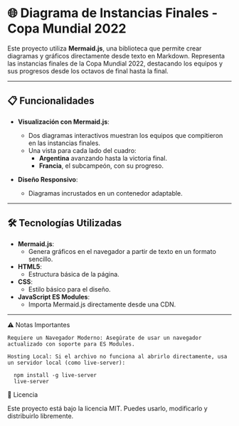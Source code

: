 # 🌐 Diagrama de Instancias Finales - Copa Mundial 2022

Este proyecto utiliza **Mermaid.js**, una biblioteca que permite crear diagramas y gráficos directamente desde texto en Markdown. Representa las instancias finales de la Copa Mundial 2022, destacando los equipos y sus progresos desde los octavos de final hasta la final.

---

## 📋 Funcionalidades

- **Visualización con Mermaid.js**:
  - Dos diagramas interactivos muestran los equipos que compitieron en las instancias finales.
  - Una vista para cada lado del cuadro: 
    - **Argentina** avanzando hasta la victoria final.
    - **Francia**, el subcampeón, con su progreso.

- **Diseño Responsivo**:
  - Diagramas incrustados en un contenedor adaptable.

---

## 🛠️ Tecnologías Utilizadas

- **Mermaid.js**:
  - Genera gráficos en el navegador a partir de texto en un formato sencillo.
- **HTML5**:
  - Estructura básica de la página.
- **CSS**:
  - Estilo básico para el diseño.
- **JavaScript ES Modules**:
  - Importa Mermaid.js directamente desde una CDN.

---

⚠️ Notas Importantes

    Requiere un Navegador Moderno: Asegúrate de usar un navegador actualizado con soporte para ES Modules.

    Hosting Local: Si el archivo no funciona al abrirlo directamente, usa un servidor local (como live-server):

      npm install -g live-server
      live-server

📝 Licencia

Este proyecto está bajo la licencia MIT. Puedes usarlo, modificarlo y distribuirlo libremente.
